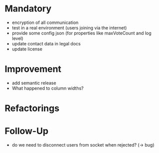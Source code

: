 # Mandatory

- encryption of all communication
- test in a real environment (users joining via the internet)
- provide some config json (for properties like maxVoteCount and log level)
- update contact data in legal docs
- update license

# Improvement

- add semantic release
- What happened to column widths?

# Refactorings

# Follow-Up

- do we need to disconnect users from socket when rejected? (-> bug)
